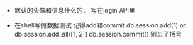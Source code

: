 * 默认的头像和信息什么的， 写在login API里

* 在shell写假数据测试 记得add和commit
    db.session.add(1) or db.session.add_all([1, 2])
    db.session.commit() 别忘了括号


